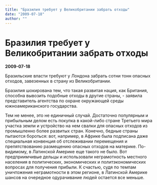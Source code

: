 ```yaml
---
title: "Бразилия требует у Великобритании забрать отходы"
date: "2009-07-18"
author: ""
---
```


# Бразилия требует у Великобритании забрать отходы

**2009-07-18** 

Бразильские власти требуют у Лондона забрать сотни тонн опасных отходов, завезенных в страну из Великобритании.

Бразилия шокирована тем, что такая развитая нация, как Британия, способна вывозить подобные отходы в другие страны, - заявила представитель агентства по охране окружающей среды южноамериканского государства.

Тем не менее, это не единичный случай. Достаточно популярным и прибыльным делом есть покупка в какой-либо стране Третьего мира участка земли и устройство на нем свалки для опасных отходов из промышленно более развитых стран. Конечно, бедные страны пытаются бороться: вот, например, в Африке была подписана даже специальная конвенция об отслеживании перемещения и препятствованию размещению опасных отходов на материке. По-видимому, в Латинской Америке еще такого не было. Вот предприимчивые дельцы и использовали неграмотность местного населения в политических, экономических и политэкономических вопросах для получения прибыли. К счастью, судя по темпам уничтожения неграмотности в этом регионе, в Латинской Америке шансов на очередное одурачивание людей остается все меньше.
